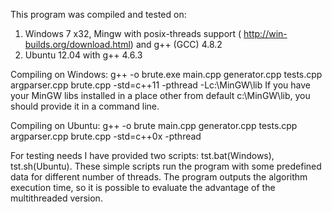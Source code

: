 This program was compiled and tested on:

1. Windows 7 x32, Mingw with posix-threads support ( http://win-builds.org/download.html) and g++ (GCC) 4.8.2
2. Ubuntu 12.04 with g++ 4.6.3

Compiling on Windows:
g++ -o brute.exe main.cpp generator.cpp tests.cpp argparser.cpp brute.cpp -std=c++11 -pthread -Lc:\MinGW\lib
If you have your MinGW libs installed in a place other from default c:\MinGW\lib, you should provide it in a command line.

Compiling on Ubuntu:
g++ -o brute main.cpp generator.cpp tests.cpp argparser.cpp brute.cpp -std=c++0x -pthread

For testing needs I have provided two scripts: tst.bat(Windows), tst.sh(Ubuntu).
These simple scripts run the program with some predefined data for different number of threads.
The program outputs the algorithm execution time, so it is possible to evaluate
the advantage of the multithreaded version.
